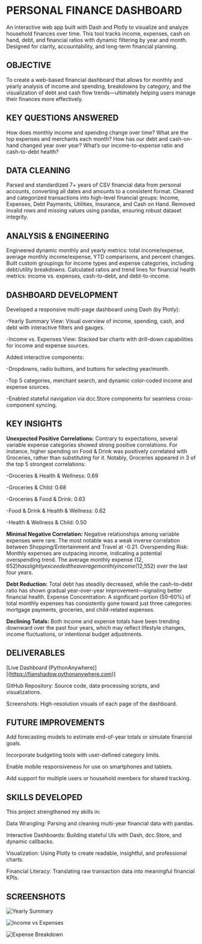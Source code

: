 # PERSONAL FINANCE DASHBOARD
An interactive web app built with Dash and Plotly to visualize and analyze household finances over time. This tool tracks income, expenses, cash on hand, debt, and financial ratios with dynamic filtering by year and month. Designed for clarity, accountability, and long-term financial planning.

## OBJECTIVE

To create a web-based financial dashboard that allows for monthly and yearly analysis of income and spending, breakdowns by category, and the visualization of debt and cash flow trends—ultimately helping users manage their finances more effectively.


## KEY QUESTIONS ANSWERED

How does monthly income and spending change over time?
What are the top expenses and merchants each month?
How has our debt and cash-on-hand changed year over year?
What’s our income-to-expense ratio and cash-to-debt health?


## DATA CLEANING

Parsed and standardized 7+ years of CSV financial data from personal accounts, converting all dates and amounts to a consistent format.
Cleaned and categorized transactions into high-level financial groups: Income, Expenses, Debt Payments, Utilities, Insurance, and Cash on Hand.
Removed invalid rows and missing values using pandas, ensuring robust dataset integrity.

## ANALYSIS & ENGINEERING

Engineered dynamic monthly and yearly metrics: total income/expense, average monthly income/expense, YTD comparisons, and percent changes.
Built custom groupings for income types and expense categories, including debt/utility breakdowns.
Calculated ratios and trend lines for financial health metrics: income vs. expenses, cash-to-debt, and debt-to-income.

## DASHBOARD DEVELOPMENT

Developed a responsive multi-page dashboard using Dash (by Plotly):

-Yearly Summary View: Visual overview of income, spending, cash, and debt with interactive filters and gauges.

-Income vs. Expenses View: Stacked bar charts with drill-down capabilities for income and expense sources.

Added interactive components:

-Dropdowns, radio buttons, and buttons for selecting year/month.

-Top 5 categories, merchant search, and dynamic color-coded income and expense sources.

-Enabled stateful navigation via dcc.Store components for seamless cross-component syncing.

## KEY INSIGHTS

**Unexpected Positive Correlations:** Contrary to expectations, several variable expense categories showed strong positive correlations. For instance, higher spending on Food & Drink was positively correlated with Groceries, rather than substituting for it. Notably, Groceries appeared in 3 of the top 5 strongest correlations:

-Groceries & Health & Wellness: 0.69

-Groceries & Child: 0.68

-Groceries & Food & Drink: 0.63

-Food & Drink & Health & Wellness: 0.62

-Health & Wellness & Child: 0.50

**Minimal Negative Correlation:** Negative relationships among variable expenses were rare. The most notable was a weak inverse correlation between Shopping/Entertainment and Travel at -0.21.
Overspending Risk: Monthly expenses are outpacing income, indicating a potential overspending trend. The average monthly expense ($12,652) has slightly exceeded the average monthly income ($12,552) over the last four years.

**Debt Reduction:** Total debt has steadily decreased, while the cash-to-debt ratio has shown gradual year-over-year improvement—signaling better financial health.
Expense Concentration: A significant portion (50–60%) of total monthly expenses has consistently gone toward just three categories: mortgage payments, groceries, and child-related expenses.

**Declining Totals:** Both income and expense totals have been trending downward over the past four years, which may reflect lifestyle changes, income fluctuations, or intentional budget adjustments.

## DELIVERABLES

[Live Dashboard (PythonAnywhere)][(https://fianshadow.pythonanywhere.com)]

GitHub Repository: Source code, data processing scripts, and visualizations.

Screenshots: High-resolution visuals of each page of the dashboard.

## FUTURE IMPROVEMENTS

Add forecasting models to estimate end-of-year totals or simulate financial goals.

Incorporate budgeting tools with user-defined category limits.

Enable mobile responsiveness for use on smartphones and tablets.

Add support for multiple users or household members for shared tracking.

## SKILLS DEVELOPED

This project strengthened my skills in:

Data Wrangling: Parsing and cleaning multi-year financial data with pandas.

Interactive Dashboards: Building stateful UIs with Dash, dcc.Store, and dynamic callbacks.

Visualization: Using Plotly to create readable, insightful, and professional charts.

Financial Literacy: Translating raw transaction data into meaningful financial KPIs.

## SCREENSHOTS

![Yearly Summary](yearly-summary-financial-overview.png)

![Income vs Expenses](yearly-summary-monthly-details.png)

![Expense Breakdown](income-vs-expenses.png)


